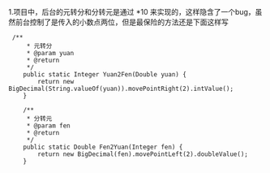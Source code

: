 1.项目中，后台的元转分和分转元是通过 \*10 来实现的，这样隐含了一个bug，虽然前台控制了是传入的小数点两位，但是最保险的方法还是下面这样写

```
 /**
     * 元转分
     * @param yuan
     * @return
     */
    public static Integer Yuan2Fen(Double yuan) {
        return new BigDecimal(String.valueOf(yuan)).movePointRight(2).intValue();
    }

    /**
     * 分转元
     * @param fen
     * @return
     */
    public static Double Fen2Yuan(Integer fen) {
        return new BigDecimal(fen).movePointLeft(2).doubleValue();
    }
```



